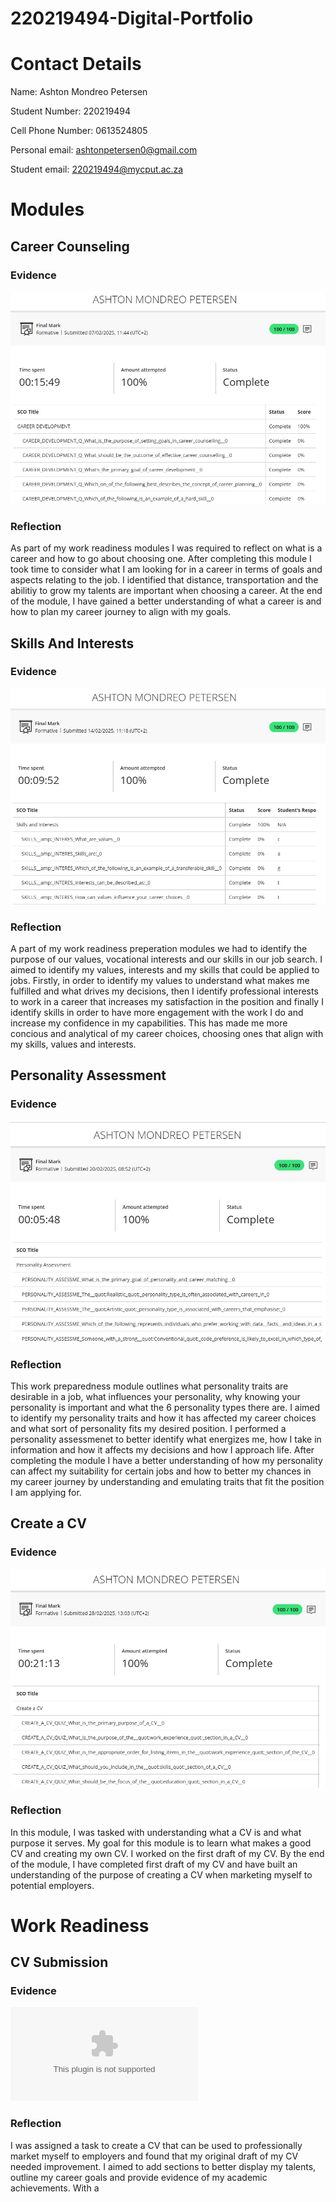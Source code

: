 # 220219494-Digital-Portfolio

# Contact Details
Name: Ashton Mondreo Petersen

Student Number: 220219494

Cell Phone Number: 0613524805

Personal email: <ashtonpetersen0@gmail.com>

Student email: <220219494@mycput.ac.za>


# Modules

## Career Counseling
### Evidence
![alt](CareerDevelopment.jpg)
### Reflection
As part of my work readiness modules I was required to reflect on what is a career and how to go about choosing one.
After completing this module I took time to consider what I am looking for in a career in terms of goals and aspects relating to the job. I identified that distance, transportation and the abilitiy to grow my talents are important when choosing a career.
At the end of the module, I have gained a better understanding of what a career is and how to plan my career journey to align with my goals.


## Skills And Interests
### Evidence
![alt](SkillsAndInterests.jpg)
### Reflection
A part of my work readiness preperation modules we had to identify the purpose of our values, vocational interests and our skills in our job search. 
I aimed to identify my values, interests and my skills that could be applied to jobs. Firstly, in order to identify my values to understand what makes me fulfilled and what drives my decisions, then I identify professional interests to work in a career that increases my satisfaction in the position and finally I identify skills in order to have more engagement with the work I do and increase my confidence in my capabilities. 
This has made me more concious and analytical of my career choices, choosing ones that align with my skills, values and interests.

## Personality Assessment
### Evidence
![alt](PersonalityAssessment.jpg)
### Reflection
This work preparedness module outlines what personality traits are desirable in a job, what influences your personality, why knowing your personality is important and what the 6 personality types there are.
I aimed to identify my personality traits and how it has affected my career choices and what sort of personality fits my desired position.
I performed a personality assessmenet to better identify what energizes me, how I take in information and how it affects my decisions and how I approach life.
After completing the module I have a better understanding of how my personality can affect my suitability for certain jobs and how to better my chances in my career journey by understanding and emulating traits that fit the position I am applying for.


## Create a CV
### Evidence
![alt](CreateACV.jpg)
### Reflection
In this module, I was tasked with understanding what a CV is and what purpose it serves.
My goal for this module is to learn what makes a good CV and creating my own CV.
I worked on the first draft of my CV.
By the end of the module, I have completed first draft of my CV and have built an understanding of the purpose of creating a CV when marketing myself to potential employers.

# Work Readiness
## CV Submission
### Evidence
![alt](AshtonPetersenCV.docx)
### Reflection
I was assigned a task to create a CV that can be used to professionally market myself to employers and found that my original draft of my CV needed improvement.
I aimed to add sections to better display my talents, outline my career goals and provide evidence of my academic achievements.
With a
